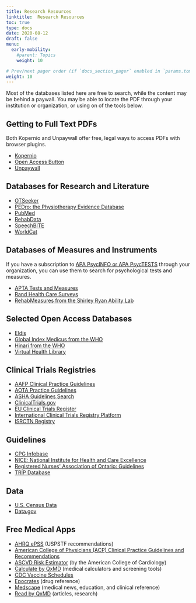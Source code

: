 ```yaml
---
title: Research Resources
linktitle:  Research Resources
toc: true
type: docs
date: 2020-08-12
draft: false
menu:
  early-mobility:
    #parent: Topics
    weight: 10

# Prev/next pager order (if `docs_section_pager` enabled in `params.toml`)
weight: 10
---
```

Most of the databases listed here are free to search, while the content may be behind a paywall. You may be able to locate the PDF through your institution or organization, or using on of the tools below.

## Getting to Full Text PDFs

Both Kopernio and Unpaywall offer free, legal ways to access PDFs with browser plugins.

* [Kopernio](https://kopernio.com/)
* [Open Access Button](https://openaccessbutton.org/)
* [Unpaywall](https://unpaywall.org/)


## Databases for Research and Literature

* [OTSeeker](http://www.otseeker.com/)
* [PEDro: the Physiotherapy Evidence Database](https://www.pedro.org.au/)
* [PubMed](https://pubmed.ncbi.nlm.nih.gov/)
* [RehabData](https://www.naric.com/?q=en/SearchRehabdata)
* [SpeechBITE](speechbite.com)
* [WorldCat](https://www.worldcat.org/)

## Databases of Measures and Instruments
If you have a subscription to [APA PsycINFO or APA PsycTESTS](https://www.apa.org/pubs/databases) through your organization, you can use them to search for psychological tests and measures.

* [APTA Tests and Measures](https://www.apta.org/patient-care/evidence-based-practice-resources/test-measures)
* [Rand Health Care Surveys](https://www.rand.org/health-care/surveys_tools.html)
* [RehabMeasures from the Shirley Ryan Ability Lab](https://www.sralab.org/rehabilitation-measures)


## Selected Open Access Databases

* [Eldis](https://www.eldis.org/)
* [Global Index Medicus from the WHO](https://www.globalindexmedicus.net)
* [Hinari from the WHO](https://www.who.int/hinari/en/)
* [Virtual Health Library](https://bvsalud.org/)

## Clinical Trials Registries

* [AAFP Clinical Practice Guidelines](https://www.aafp.org/patient-care/browse/type.tag-clinical-practice-guidelines.html)
* [AOTA Practice Guidelines](https://www.aota.org/Practice/Researchers/practice-guidelines.aspx)
* [ASHA Guidelines Search](https://find.asha.org/asha#q=guidelines&sort=relevancy)
* [ClinicalTrials.gov](https://clinicaltrials.gov/)
* [EU Clinical Trials Register](https://www.clinicaltrialsregister.eu/)
* [International Clinical Trials Registry Platform](https://www.who.int/ictrp/en/)
* [ISRCTN Registry](https://www.isrctn.com/)

## Guidelines
* [CPG Infobase](https://joulecma.ca/cpg/homepage)
* [NICE: National Institute for Health and Care Excellence](https://www.nice.org.uk/)
* [Registered Nurses' Association of Ontario: Guidelines](https://rnao.ca/bpg/guidelines?items=75)
* [TRIP Database](https://www.tripdatabase.com/)

## Data

* [U.S. Census Data](https://www.census.gov/data.html)
* [Data.gov](https://www.data.gov/)

## Free Medical Apps 
* [AHRQ ePSS](https://epss.ahrq.gov/) (USPSTF recommendations)
* [American College of Physicians (ACP) Clinical Practice Guidelines and Recommendations](https://www.acponline.org/clinical-information/guidelines)
* [ASCVD Risk Estimator](http://tools.acc.org/ASCVD-Risk-Estimator-Plus/) (by the American College of Cardiology)
* [Calculate by QxMD](https://qxmd.com/calculate-by-qxmd) (medical calculators and screening tools)
* [CDC Vaccine Schedules](https://www.cdc.gov/vaccines/schedules/index.html)
* [Epocrates](http://www.epocrates.com/) (drug reference)
* [Medscape](https://www.medscape.com/) (medical news, education, and clinical reference)
* [Read by QxMD](https://qxmd.com/read-by-qxmd) (articles, research)
